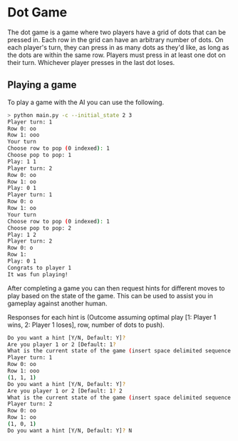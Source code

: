 # Dot Game
The dot game is a game where two players have a grid of dots that can be pressed in. Each
row in the grid can have an arbitrary number of dots. On each player's turn, they can 
press in as many dots as they'd like, as long as the dots are within the same row. Players must press in at least
one dot on their turn. Whichever player presses in the last dot loses.

## Playing a game
To play a game with the AI you can use the following.

```bash
> python main.py -c --initial_state 2 3
Player turn: 1
Row 0: oo
Row 1: ooo
Your turn
Choose row to pop (0 indexed): 1
Choose pop to pop: 1
Play: 1 1
Player turn: 2
Row 0: oo
Row 1: oo
Play: 0 1
Player turn: 1
Row 0: o
Row 1: oo
Your turn
Choose row to pop (0 indexed): 1
Choose pop to pop: 2
Play: 1 2
Player turn: 2
Row 0: o
Row 1:
Play: 0 1
Congrats to player 1
It was fun playing!
```

After completing a game you can then request hints for different moves to play based on the state of the game. This can be used to assist you in gameplay against another human.

Responses for each hint is (Outcome assuming optimal play [1: Player 1 wins, 2: Player 1 loses], row, number of dots to push).

```bash
Do you want a hint [Y/N, Default: Y]?
Are you player 1 or 2 [Default: 1?
What is the current state of the game (insert space delimited sequence e.g. '2 2 1')? 2 3
Player turn: 1
Row 0: oo
Row 1: ooo
(1, 1, 1)
Do you want a hint [Y/N, Default: Y]?
Are you player 1 or 2 [Default: 1? 2
What is the current state of the game (insert space delimited sequence e.g. '2 2 1')? 2 2
Player turn: 2
Row 0: oo
Row 1: oo
(1, 0, 1)
Do you want a hint [Y/N, Default: Y]? N
```